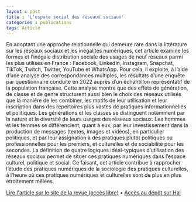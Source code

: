 ```yaml
---
layout : post
title : 'L’espace social des réseaux sociaux'
categories : publications
tags: Article
---
```


En adoptant une approche relationnelle qui demeure rare dans la littérature sur les réseaux sociaux et les inégalités numériques, cet article examine les formes et l’inégale distribution sociale des usages de neuf réseaux parmi les plus utilisés en France : Facebook, LinkedIn, Instagram, Snapchat, TikTok, Twitch, Twitter, YouTube et WhatsApp. Pour cela, il exploite, à l’aide d’une analyse des correspondances multiples, les résultats d’une enquête par questionnaire conduite en 2022 auprès d’un échantillon représentatif de la population française. Cette analyse montre que des effets de génération, de classe et de genre structurent aussi bien le choix des réseaux utilisés que la manière de les combiner, les motifs de leur utilisation et leur inscription dans des répertoires plus vastes de pratiques informationnelles et politiques. Les générations et les classes se distinguent notamment par la nature et la diversité de leurs usages des réseaux sociaux. Les hommes et les femmes se différencient, quant à eux, par leur investissement dans la production de messages (textes, images et vidéos), en particulier politiques, et par leur assignation à des pratiques plutôt politiques ou professionnelles pour les premiers, et culturelles et de sociabilité pour les secondes. La définition de quatre logiques idéal-typiques d’utilisation des réseaux sociaux permet de situer ces pratiques numériques dans l’espace culturel, politique et social. Ce faisant, cet article contribue à rapprocher l’étude des pratiques numériques de la sociologie des pratiques culturelles, à l’heure où ces pratiques numériques et culturelles sont de plus en plus étroitement mêlées.

[Lire l'article sur le site de la revue (accès libre)](https://www.cairn.info/revue-sociologie-2024-2-page-119.htm) • [Accès au dépôt sur Hal](https://hal.science/hal-04635730)

<object data="https://shs.cairn.info/article/SOCIO_152_0119/pdf?lang=fr" height = "1200" width = "900" type='application/pdf'></object>
